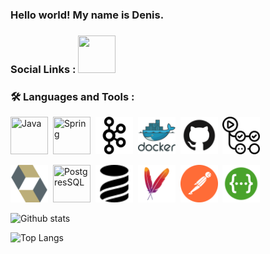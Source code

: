 <h3>Hello world! My name is Denis.</h3> 

### Social Links : [<img height="60" src="https://img.icons8.com/color/64/telegram-app--v1.png" width="60"/>](https://t.me/slimdenchi) <br> 

### 🛠️ Languages and Tools :
<div>
<img title="Java" height="60" src="https://cdn.jsdelivr.net/gh/devicons/devicon/icons/java/java-original-wordmark.svg" width="60"/>&nbsp;
<img title="Spring" height="60" src="https://cdn.jsdelivr.net/gh/devicons/devicon/icons/spring/spring-original-wordmark.svg" width="60"/>&nbsp;
<img title="Kafka" height="60" src="images/apachekafka-svgrepo-com.svg">&nbsp;
<img title="Docker" height="60" src="images/docker-logo-svgrepo-com.svg">&nbsp;
<img title="Git" height="60" src="images/github-svgrepo-com.svg">&nbsp;
<img title="GitHub Actions" height="60" src="images/githubactions-svgrepo-com.svg">&nbsp;


<img title="Hibernate" height="60" src="images/hibernate-svgrepo-com.svg">&nbsp;
<img title="PostgresSQL" height="60" src="https://cdn.jsdelivr.net/gh/devicons/devicon/icons/postgresql/postgresql-original-wordmark.svg" width="60"/>&nbsp;
<img title="Liquibase" height="60" src="images/liquibase_logo_icon_247825.svg">&nbsp;
<img title="Maven" height="60" src="images/maven-svgrepo-com.svg">&nbsp;
<img title="Postman" height="60" src="images/postman-icon-svgrepo-com.svg">&nbsp;
<img title="Swagger" height="60" src="images/swagger-svgrepo-com.svg">&nbsp;
</div>

![Github stats](https://github-readme-stats.vercel.app/api?username=itlazykin&hide=stars) 

![Top Langs](https://github-readme-stats.vercel.app/api/top-langs/?username=itlazykin&layout=compact) <br>
